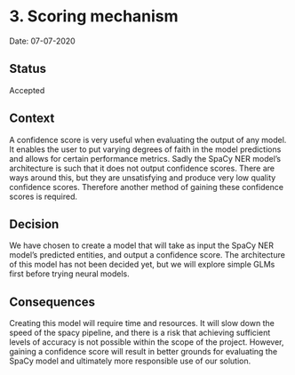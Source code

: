 # 3. Scoring mechanism

Date: 07-07-2020

## Status

Accepted

## Context
A confidence score is very useful when evaluating the output of any model. It enables the user to put varying degrees of faith in the model predictions and allows for certain performance metrics. Sadly the SpaCy NER model’s architecture is such that it does not output confidence scores. There are ways around this, but they are unsatisfying and produce very low quality confidence scores. Therefore another method of gaining these confidence scores is required.

## Decision
We have chosen to create a model that will take as input the SpaCy NER model’s predicted entities, and output a confidence score. The architecture of this model has not been decided yet, but we will explore simple GLMs first before trying neural models.

## Consequences
Creating this model will require time and resources. It will slow down the speed of the spacy pipeline, and there is a risk that achieving sufficient levels of accuracy is not possible within the scope of the project. However, gaining a confidence score will result in better grounds for evaluating the SpaCy model and ultimately more responsible use of our solution.


